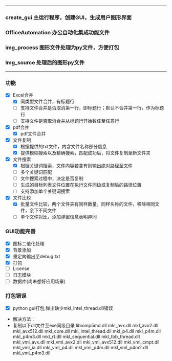 ------------
### create_gui 主运行程序，创建GUI，生成用户图形界面
### OfficeAutomation 办公自动化集成功能文件
### img_process 图形文件处理为py文件，方便打包
### Img_source 处理后的图形py文件
------------
### 功能
- [x] Excel合并
  - [x] 同类型文件合并，有标题行
  - [ ] 支持文件合并是否取消第一行，即标题行；默认不合并第一行，作为标题行
  - [ ] 支持文件是否取消合并从标题行开始数任至任意行
  
- [x] pdf合并
  - [x] pdf文件合并 
  
- [x] 文件复制
  - [x] 根据提供的txt文件，内含文件名称部分信息
  - [x] 提供模糊搜索以及精确搜索，匹配成功后，将文件复制至新文件夹
  
- [x] 文件搜索
  - [x] 根据关键词搜索，文件内容若含有则输出绝对路径至文件
  - [ ] 多个关键词匹配
  - [ ] 文件搜索过程中，决定是否复制
  - [ ] 生成的目标列表文件位置在执行文件同级或复制后的路径位置
  - [ ] 支持添加单个关键词搜索
  
- [x] 文件比较
  - [x] 批量文件比较，两个文件夹有同样数量，同样名称的文件，移除相同文件，余下不同文件
  - [ ] 单个文件对比，添加弹窗信息表明异同

### GUI功能完善
- [x] 图标二值化处理
- [x] 背景添加
- [x] 重定向输出至debug.txt
- [x] 打包
- [ ] License
- [ ] 日志模块
- [ ] 数据库(尚未想好应用场景)

### 打包错误
- [x] python gui打包,弹出缺少mkl_intel_thread.dll错误
* 解决方法：
* 复制以下dll文件至exe同级目录 libiomp5md.dll mkl_avx.dll mkl_avx2.dll mkl_avx512.dll mkl_core.dll mkl_intel_thread.dll mkl_p4.dll mkl_p4m.dll mkl_p4m3.dll mkl_rt.dll  mkl_sequential.dll mkl_tbb_thread.dll mkl_vml_avx.dll mkl_vml_avx2.dll mkl_vml_avx512.dll mkl_vml_cmpt.dll mkl_vml_ia.dll mkl_vml_p4.dll mkl_vml_p4m.dll mkl_vml_p4m2.dll mkl_vml_p4m3.dll
